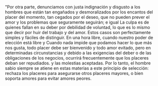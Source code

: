 "Por otra parte, denunciamos con justa indignación y disgusto a los hombres que están tan engañados y desmoralizados 
por los encantos del placer del momento, tan cegados por el deseo, que no pueden prever el amor y los problemas que seguramente 
seguirán; e igual La culpa es de quienes fallan en su deber por debilidad de voluntad, lo que es lo mismo que decir por huir del 
trabajo y del amor. Estos casos son perfectamente simples y fáciles de distinguir. En una hora libre, cuando nuestro poder de 
elección está libre y Cuando nada impide que podamos hacer lo que más nos gusta, todo placer debe ser bienvenido y todo amor 
evitado, pero en determinadas circunstancias y debido a las exigencias del deber o de las obligaciones de los negocios, ocurrirá 
frecuentemente que los placeres deban ser repudiados. y las molestias aceptadas. Por lo tanto, el hombre sabio siempre se atiene 
en estas materias a este principio de selección: rechaza los placeres para asegurarse otros placeres mayores, o bien soporta 
amores para evitar amores peores.
